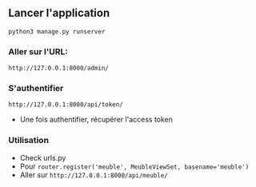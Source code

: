 ## Lancer l'application

`python3 manage.py runserver`

### Aller sur l'URL:

`http://127.0.0.1:8000/admin/`

### S'authentifier

`http://127.0.0.1:8000/api/token/`

- Une fois authentifier, récupérer l'access token

### Utilisation

- Check urls.py
- Pour `router.register('meuble', MeubleViewSet, basename='meuble')`
- Aller sur `http://127.0.0.1:8000/api/meuble/`


